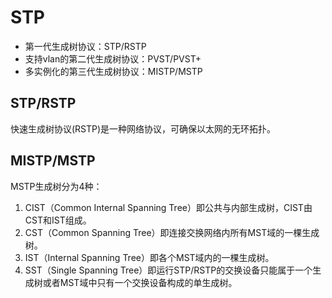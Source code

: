 # STP

* 第一代生成树协议：STP/RSTP
* 支持vlan的第二代生成树协议：PVST/PVST+
* 多实例化的第三代生成树协议：MISTP/MSTP

## STP/RSTP

快速生成树协议(RSTP)是一种网络协议，可确保以太网的无环拓扑。

## MISTP/MSTP

MSTP生成树分为4种：

1. CIST（Common Internal Spanning Tree）即公共与内部生成树，CIST由CST和IST组成。
2. CST（Common Spanning Tree）即连接交换网络内所有MST域的一棵生成树。
3. IST（Internal Spanning Tree）即各个MST域内的一棵生成树。
4. SST（Single Spanning Tree）即运行STP/RSTP的交换设备只能属于一个生成树或者MST域中只有一个交换设备构成的单生成树。
